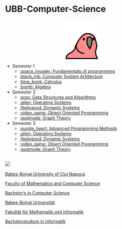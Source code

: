 # UBB-Computer-Science


<img 
    style = "display: block;
    margin-left: auto;
    margin-right: auto;"
    src="https://github.com/LucaTheSorcerer/UBB-Computer-Science/blob/main/hydranoid-bird-dance.gif"/>

<ul>
    <a href="https://github.com/LucaTheSorcerer/UBB-Computer-Science/blob/main/hydranoid-bird-dance.gif"></a>
    <li> Semester 1
        <ul>
            <li>
                <a href="https://github.com/LucaTheSorcerer/PythonUniProjects" Fundamentals of programming> :space_invader: Fundamentals of programming
                </a>
            </li>
            <li>
                <a href="https://github.com/LucaTheSorcerer/Computer-System-Arhitecture"> :black_nib: Computer System Arhitecture
                 </a>
            </li>
            <li>
                <a href=https://github.com/LucaTheSorcerer/Analiza>
                :blue_book: Calculus
                </a>
            </li>
            <li>
                <a href="https://github.com/LucaTheSorcerer/Algebra">
                :bomb: Algebra
                </a>
            </li>
        </ul>
    </li>
    <li> Semester 2
        <ul>
            <li>
                <a href="https://github.com/LucaTheSorcerer/Data-Structures-and-Algorithms" Data Structures and Algorithms> :pray: Data Structures and Algorithms
                </a>
            </li>
            <li>
                <a href="https://github.com/LucaTheSorcerer/Operating-Systems" Operating Systems> :alien: Operating Systems
                 </a>
            </li>
            <li>
                <a href="https://github.com/LucaTheSorcerer/Dynamic-Systems" Dynamic Systems>
                :feelsgood: Dynamic Systems
                </a>
            </li>
            <li>
                <a href="https://github.com/LucaTheSorcerer/Object-Oriented-Programming" Object Oriented Programming>
                :video_game: Object Oriented Programming
                </a>
            </li>
            <li>
                <a href="https://github.com/LucaTheSorcerer/Graph-Theory" Graph Theory>
                :godmode: Graph Theory
                </a>
            </li>
        </ul>
    </li>
    <li> Semester 3
        <ul>
            <li>
                <a href="https://github.com/LucaTheSorcerer/Advanced-Programming-Methods" Advanced Programming Methods> :purple_heart: Advanced Programming Methods
                </a>
            </li>
            <li>
                <a href="https://github.com/LucaTheSorcerer/Operating-Systems" Operating Systems> :alien: Operating Systems
                 </a>
            </li>
            <li>
                <a href="https://github.com/LucaTheSorcerer/Dynamic-Systems" Dynamic Systems>
                :feelsgood: Dynamic Systems
                </a>
            </li>
            <li>
                <a href="https://github.com/LucaTheSorcerer/Object-Oriented-Programming" Object Oriented Programming>
                :video_game: Object Oriented Programming
                </a>
            </li>
            <li>
                <a href="https://github.com/LucaTheSorcerer/Graph-Theory" Graph Theory>
                :godmode: Graph Theory
                </a>
            </li>
        </ul>
    </li>


</ul>





<br>
<img src = "http://www.chem.ubbcluj.ro/romana/conferinte/MEEMB/archive/pictures/ubb.gif" />
<a href = "http://www.cs.ubbcluj.ro">
<p> Babeş-Bolyai University of Cluj Napoca </p>
<p> Faculty of Mathematics and Computer Science </p>
<p> Bachelor’s in Computer Science </p>

<p> Babeş-Bolyai Universität </p>
<p> Fakultät für Mathematik und Informatik </p>
<p> Bachelorstudium in Informatik </p>

</a>
<br>
